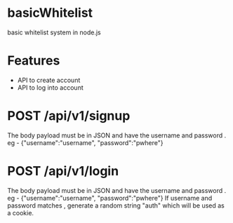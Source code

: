 # basicWhitelist
basic whitelist system in node.js





# Features
- API to create account
- API to log into account




# POST /api/v1/signup
The body payload must be in JSON and have the username and password . eg  - {"username":"username", "password":"pwhere"}



# POST /api/v1/login
The body payload must be in JSON and have the username and password . eg  - {"username":"username", "password":"pwhere"}
If username and password matches , generate a random string "auth" which will be used as a cookie.


